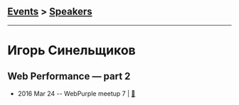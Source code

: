 ## [Events](../README.md) > [Speakers](../speakers.md)
---

# Игорь Синельщиков

## Web Performance — part 2
- 2016 Mar 24 -- WebPurple meetup 7  | [:notebook:](http://slides.com/sinelshchikovigor/web-performance)  
